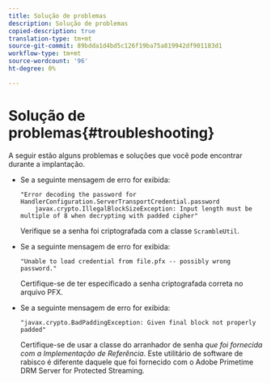```yaml
---
title: Solução de problemas
description: Solução de problemas
copied-description: true
translation-type: tm+mt
source-git-commit: 89bdda1d4bd5c126f19ba75a819942df901183d1
workflow-type: tm+mt
source-wordcount: '96'
ht-degree: 0%

---
```



# Solução de problemas{#troubleshooting}

A seguir estão alguns problemas e soluções que você pode encontrar durante a implantação.

* Se a seguinte mensagem de erro for exibida:

   ```
   "Error decoding the password for HandlerConfiguration.ServerTransportCredential.password  
       javax.crypto.IllegalBlockSizeException: Input length must be multiple of 8 when decrypting with padded cipher"
   ```

   Verifique se a senha foi criptografada com a classe `ScrambleUtil`.

* Se a seguinte mensagem de erro for exibida:

   ```
   "Unable to load credential from file.pfx -- possibly wrong password."
   ```

   Certifique-se de ter especificado a senha criptografada correta no arquivo PFX.

* Se a seguinte mensagem de erro for exibida:

   ```
   "javax.crypto.BadPaddingException: Given final block not properly padded"
   ```

   Certifique-se de usar a classe do arranhador de senha *que foi fornecida com a Implementação de Referência*. Este utilitário de software de rabisco é diferente daquele que foi fornecido com o Adobe Primetime DRM Server for Protected Streaming.

